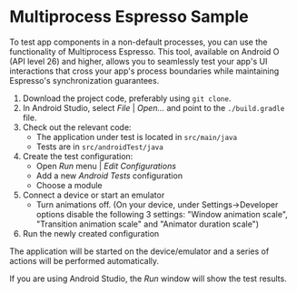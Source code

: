 # Multiprocess Espresso Sample

To test app components in a non-default processes, you can use the functionality of Multiprocess Espresso. This tool, available on Android O (API level 26) and higher, allows you to seamlessly test your app's UI interactions that cross your app's process boundaries while maintaining Espresso's synchronization guarantees.

1. Download the project code, preferably using `git clone`.
1. In Android Studio, select *File* | *Open...* and point to the `./build.gradle` file.
1. Check out the relevant code:
    * The application under test is located in `src/main/java`
    * Tests are in `src/androidTest/java`
1. Create the test configuration:
    * Open *Run* menu | *Edit Configurations*
    * Add a new *Android Tests* configuration
    * Choose a module
1. Connect a device or start an emulator
    * Turn animations off.
    (On your device, under Settings->Developer options disable the following 3 settings: "Window animation scale", "Transition animation scale" and "Animator duration scale")
1. Run the newly created configuration

The application will be started on the device/emulator and a series of actions will be performed automatically.

If you are using Android Studio, the *Run* window will show the test results.
